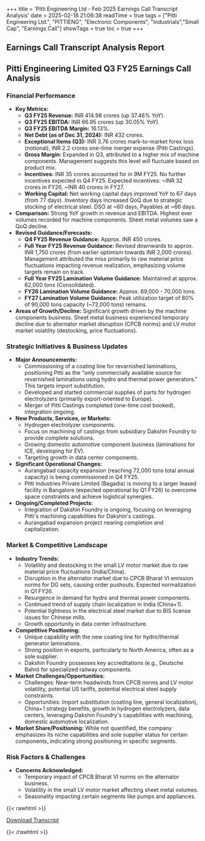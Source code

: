 +++
title = 'Pitti Engineering Ltd - Feb 2025 Earnings Call Transcript Analysis'
date = 2025-02-18 21:06:38
readTime = true
tags = ["Pitti Engineering Ltd.", "PITTIENG", "Electronic Components", "Industrials","Small Cap", "Earnings Call"]
showTags = true
toc = true
+++



## Earnings Call Transcript Analysis Report
## Pitti Engineering Limited Q3 FY25 Earnings Call Analysis

### Financial Performance

*   **Key Metrics:**
    *   **Q3 FY25 Revenue:** INR 414.98 crores (up 37.46% YoY).
    *   **Q3 FY25 EBITDA:** INR 66.95 crores (up 30.05% YoY).
    *   **Q3 FY25 EBITDA Margin:** 16.13%.
    *   **Net Debt (as of Dec 31, 2024):** INR 432 crores.
    *   **Exceptional Items (Q3):** INR 3.76 crores mark-to-market forex loss (notional), INR 2.2 crores one-time merger expense (Pitti Castings).
    *   **Gross Margin:** Expanded in Q3, attributed to a higher mix of machine components. Management suggests this level will fluctuate based on product mix.
    *   **Incentives:** INR 35 crores accounted for in 9M FY25. No further incentives expected in Q4 FY25. Expected incentives: ~INR 32 crores in FY26, ~INR 40 crores in FY27.
    *   **Working Capital:** Net working capital days improved YoY to 67 days (from 77 days). Inventory days increased QoQ due to strategic stocking of electrical steel. DSO at ~60 days, Payables at ~66 days.
*   **Comparison:** Strong YoY growth in revenue and EBITDA. Highest ever volumes recorded for machine components. Sheet metal volumes saw a QoQ decline.
*   **Revised Guidance/Forecasts:**
    *   **Q4 FY25 Revenue Guidance:** Approx. INR 450 crores.
    *   **Full Year FY25 Revenue Guidance:** Revised downwards to approx. INR 1,750 crores (from earlier optimism towards INR 2,000 crores). Management attributed the miss primarily to raw material price fluctuations impacting revenue realization, emphasizing volume targets remain on track.
    *   **Full Year FY25 Lamination Volume Guidance:** Maintained at approx. 62,000 tons (Consolidated).
    *   **FY26 Lamination Volume Guidance:** Approx. 69,000 - 70,000 tons.
    *   **FY27 Lamination Volume Guidance:** Peak utilization target of 80% of 90,000 tons capacity (~72,000 tons) remains.
*   **Areas of Growth/Decline:** Significant growth driven by the machine components business. Sheet metal business experienced temporary decline due to alternator market disruption (CPCB norms) and LV motor market volatility (destocking, price fluctuations).

### Strategic Initiatives & Business Updates

*   **Major Announcements:**
    *   Commissioning of a coating line for revarnished laminations, positioning Pitti as the "only commercially available source for revarnished laminations using hydro and thermal power generators." This targets import substitution.
    *   Developed and started commercial supplies of parts for hydrogen electrolyzers (primarily export-oriented to Europe).
    *   Merger of Pitti Castings completed (one-time cost booked), integration ongoing.
*   **New Products, Services, or Markets:**
    *   Hydrogen electrolyzer components.
    *   Focus on machining of castings from subsidiary Dakshin Foundry to provide complete solutions.
    *   Growing domestic automotive component business (laminations for ICE, developing for EV).
    *   Targeting growth in data center components.
*   **Significant Operational Changes:**
    *   Aurangabad capacity expansion (reaching 72,000 tons total annual capacity) is being commissioned in Q4 FY25.
    *   Pitti Industries Private Limited (Bagadia) is moving to a larger leased facility in Bangalore (expected operational by Q1 FY26) to overcome space constraints and achieve logistical synergies.
*   **Ongoing/Completed Projects:**
    *   Integration of Dakshin Foundry is ongoing, focusing on leveraging Pitti's machining capabilities for Dakshin's castings.
    *   Aurangabad expansion project nearing completion and capitalization.

### Market & Competitive Landscape

*   **Industry Trends:**
    *   Volatility and destocking in the small LV motor market due to raw material price fluctuations (India/China).
    *   Disruption in the alternator market due to CPCB Bharat VI emission norms for DG sets, causing order pushouts. Expected normalization in Q1 FY26.
    *   Resurgence in demand for hydro and thermal power components.
    *   Continued trend of supply chain localization in India (China+1).
    *   Potential tightness in the electrical steel market due to BIS license issues for Chinese mills.
    *   Growth opportunity in data center infrastructure.
*   **Competitive Positioning:**
    *   Unique capability with the new coating line for hydro/thermal generator laminations.
    *   Strong position in exports, particularly to North America, often as a sole supplier.
    *   Dakshin Foundry possesses key accreditations (e.g., Deutsche Bahn) for specialized railway components.
*   **Market Challenges/Opportunities:**
    *   Challenges: Near-term headwinds from CPCB norms and LV motor volatility, potential US tariffs, potential electrical steel supply constraints.
    *   Opportunities: Import substitution (coating line, general localization), China+1 strategy benefits, growth in hydrogen electrolyzers, data centers, leveraging Dakshin Foundry's capabilities with machining, domestic automotive localization.
*   **Market Share/Positioning:** While not quantified, the company emphasizes its niche capabilities and sole supplier status for certain components, indicating strong positioning in specific segments.

### Risk Factors & Challenges

*   **Concerns Acknowledged:**
    *   Temporary impact of CPCB Bharat VI norms on the alternator business.
    *   Volatility in the small LV motor market affecting sheet metal volumes.
    *   Seasonality impacting certain segments like pumps and appliances.



{{< rawhtml >}}

<div class="button-container">    
    <a href="https://www.bseindia.com/stockinfo/AnnPdfOpen.aspx?Pname=81b988c3-5f2f-469f-87ea-03c59f8f14b8.pdf" target="_blank" class="report-button">
      <i class="fas fa-file-pdf"></i> Download Transcript
    </a>
</div>
    
{{< /rawhtml >}}
